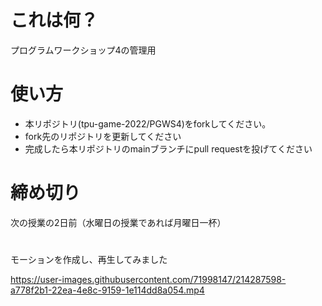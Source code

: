 # これは何？
プログラムワークショップ4の管理用

# 使い方

- 本リポジトリ(tpu-game-2022/PGWS4)をforkしてください。
- fork先のリポジトリを更新してください
- 完成したら本リポジトリのmainブランチにpull requestを投げてください


# 締め切り
次の授業の2日前（水曜日の授業であれば月曜日一杯）

#
モーションを作成し、再生してみました


https://user-images.githubusercontent.com/71998147/214287598-a778f2b1-22ea-4e8c-9159-1e114dd8a054.mp4

